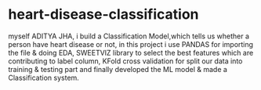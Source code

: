 # heart-disease-classification
myself ADITYA JHA, i build a Classification Model,which tells us whether a person have heart disease or not, in this project i use PANDAS for importing the file &amp; doing EDA, SWEETVIZ library to select the best features which are contributing to label column, KFold cross validation for split our data into training &amp; testing part and finally developed the ML model &amp; made a Classification system.
